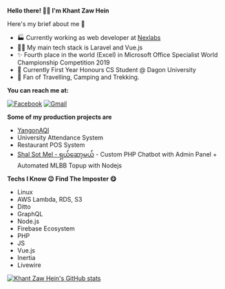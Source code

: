 **Hello there! 👋👋 I'm Khant Zaw Hein**

Here's my brief about me 👦

 - 🏭 Currently working as web developer at [Nexlabs](https://nexlabs.co)
 - 👩‍💻 My main tech stack is Laravel and Vue.js
 - ✨ Fourth place in the world (Excel) in Microsoft Office Specialist World Championship Competition 2019
 -  🏫 Currently First Year Honours CS Student @ Dagon University
 -  🌲  Fan of Travelling, Camping and Trekking.
 
**You can reach me at:**

[![Facebook](https://img.shields.io/badge/-Contact%20me%20on%20Facebook-3b5998?style=for-the-badge)](https://fb.com/khxnt) [![Gmail](https://img.shields.io/badge/-Email%20Me-B23121?style=for-the-badge)](mailto:kzh702@gmail.com)

**Some of my production projects are**

 - [YangonAQI](https://www.yangonaqi.live)
 - University Attendance System
 - Restaurant POS System
 - [Shal Sot Mel - ရှယ်ဆော့မယ်](https://fb.com/ShalSotMel) - Custom PHP Chatbot with Admin Panel + Automated MLBB Topup with Nodejs
 
 **Techs I Know 😉 Find The Imposter 😋**
 - Linux
 - AWS Lambda, RDS, S3
 - Ditto
 - GraphQL
 - Node.js
 - Firebase Ecosystem
 - PHP
 - JS
 - Vue.js
 - Inertia
 - Livewire
 
 [![Khant Zaw Hein's GitHub stats](https://github-readme-stats.vercel.app/api?username=khantzawhein&theme=radical&count_private=true$show_icons=true)](https://github.com/khantzawhein)


